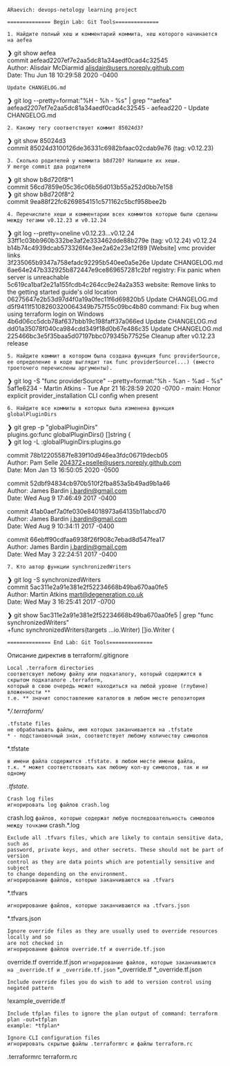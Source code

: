```ARaevich: devops-netology learning project```

```============== Begin Lab: Git Tools==============```
```
1. Найдите полный хеш и комментарий коммита, хеш которого начинается на aefea
```
❯ git show aefea  
commit aefead2207ef7e2aa5dc81a34aedf0cad4c32545    
Author: Alisdair McDiarmid <alisdair@users.noreply.github.com>  
Date:   Thu Jun 18 10:29:58 2020 -0400  

    Update CHANGELOG.md

❯ git log --pretty=format:"%H - %h - %s" | grep "^aefea"  
aefead2207ef7e2aa5dc81a34aedf0cad4c32545 - aefead220 - Update CHANGELOG.md

```
2. Какому тегу соответствует коммит 85024d3?
```
❯ git show 85024d3  
commit 85024d3100126de36331c6982bfaac02cdab9e76 (tag: v0.12.23)  

```
3. Сколько родителей у коммита b8d720? Напишите их хеши.
У merge commit два родителя
```
❯ git show b8d720f8^1  
commit 56cd7859e05c36c06b56d013b55a252d0bb7e158  
❯ git show b8d720f8^2  
commit 9ea88f22fc6269854151c571162c5bcf958bee2b  

```
4. Перечислите хеши и комментарии всех коммитов которые были сделаны между тегами v0.12.23 и v0.12.24
```
❯ git log --pretty=oneline v0.12.23...v0.12.24  
33ff1c03bb960b332be3af2e333462dde88b279e (tag: v0.12.24) v0.12.24  
b14b74c4939dcab573326f4e3ee2a62e23e12f89 [Website] vmc provider links  
3f235065b9347a758efadc92295b540ee0a5e26e Update CHANGELOG.md  
6ae64e247b332925b872447e9ce869657281c2bf registry: Fix panic when server is unreachable  
5c619ca1baf2e21a155fcdb4c264cc9e24a2a353 website: Remove links to the getting started guide's old location  
06275647e2b53d97d4f0a19a0fec11f6d69820b5 Update CHANGELOG.md  
d5f9411f5108260320064349b757f55c09bc4b80 command: Fix bug when using terraform login on Windows  
4b6d06cc5dcb78af637bbb19c198faff37a066ed Update CHANGELOG.md  
dd01a35078f040ca984cdd349f18d0b67e486c35 Update CHANGELOG.md  
225466bc3e5f35baa5d07197bbc079345b77525e Cleanup after v0.12.23 release  

```
5. Найдите коммит в котором была создана функция func providerSource, ее определение в коде выглядит так func providerSource(...) (вместо троеточего перечислены аргументы).
```
❯ git log -S "func providerSource" --pretty=format:"%h - %an - %ad - %s"  
5af1e6234 - Martin Atkins - Tue Apr 21 16:28:59 2020 -0700 - main: Honor explicit provider_installation CLI config when present  

```
6. Найдите все коммиты в которых была изменена функция globalPluginDirs
```
❯ git grep -p "globalPluginDirs"  
plugins.go:func globalPluginDirs() []string {  
❯ git log -L :globalPluginDirs:plugins.go  

commit 78b12205587fe839f10d946ea3fdc06719decb05  
Author: Pam Selle <204372+pselle@users.noreply.github.com>  
Date:   Mon Jan 13 16:50:05 2020 -0500  

commit 52dbf94834cb970b510f2fba853a5b49ad9b1a46  
Author: James Bardin <j.bardin@gmail.com>  
Date:   Wed Aug 9 17:46:49 2017 -0400  

commit 41ab0aef7a0fe030e84018973a64135b11abcd70  
Author: James Bardin <j.bardin@gmail.com>  
Date:   Wed Aug 9 10:34:11 2017 -0400  

commit 66ebff90cdfaa6938f26f908c7ebad8d547fea17  
Author: James Bardin <j.bardin@gmail.com>  
Date:   Wed May 3 22:24:51 2017 -0400  

```
7. Кто автор функции synchronizedWriters
```
❯ git log -S synchronizedWriters  
commit 5ac311e2a91e381e2f52234668b49ba670aa0fe5  
Author: Martin Atkins <mart@degeneration.co.uk>  
Date:   Wed May 3 16:25:41 2017 -0700  

❯ git show 5ac311e2a91e381e2f52234668b49ba670aa0fe5 | grep "func synchronizedWriters"  
+func synchronizedWriters(targets ...io.Writer) []io.Writer {  

```============== End Lab: Git Tools==============```


Описание директив в terraform/.gitignore


```
Local .terraform directories
соответсвует любому файлу или подкаталогу, который содержится в скрытом подкаталоге .terraform,
который в свою очередь может находиться на любой уровне (глубине) вложенности ** 
т.е. ** значит сопоставление каталогов в любом месте репозитория
```
**/.terraform/*

```
.tfstate files
не обрабатывать файлы, имя которых заканчивается на .tfstate
* - подстановочный знак, соответствует любому количеству символов
```
*.tfstate
```
в имени файла содержится .tfstate. в любом месте имени файла,
т.к. * может соответствовать как любому кол-ву символов, так и ни одному
```
*.tfstate.*

```
Crash log files
игнорировать log файлов crash.log
```
crash.log
```файлов, которые содержат любую последовательность символов между точками```
crash.*.log

```
Exclude all .tfvars files, which are likely to contain sensitive data, such as
password, private keys, and other secrets. These should not be part of version 
control as they are data points which are potentially sensitive and subject 
to change depending on the environment.
игнорирование файлов, которые заканчиваются на .tfvars
```
*.tfvars
```
игнорирование файлов, которые заканчиваются на .tfvars.json
```
*.tfvars.json

```
Ignore override files as they are usually used to override resources locally and so
are not checked in
игнорирование файлов override.tf и override.tf.json
```
override.tf
override.tf.json
```игнорирование файлов, которые заканчиваются на _override.tf и _override.tf.json```
*_override.tf
*_override.tf.json

```
Include override files you do wish to add to version control using negated pattern
```
!example_override.tf

```
Include tfplan files to ignore the plan output of command: terraform plan -out=tfplan
example: *tfplan*
```
```
Ignore CLI configuration files
игнорировать скрытые файлы .terraformrc и файлы terraform.rc
```
.terraformrc
terraform.rc
